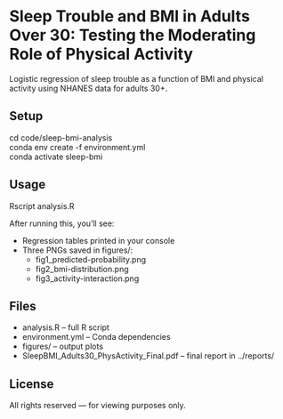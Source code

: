 # Sleep Trouble and BMI in Adults Over 30: Testing the Moderating Role of Physical Activity

Logistic regression of sleep trouble as a function of BMI and physical activity using NHANES data for adults 30+.

## Setup

cd code/sleep-bmi-analysis  
conda env create -f environment.yml  
conda activate sleep-bmi  

## Usage

Rscript analysis.R  

After running this, you’ll see:  
- Regression tables printed in your console  
- Three PNGs saved in figures/:  
  - fig1_predicted-probability.png  
  - fig2_bmi-distribution.png  
  - fig3_activity-interaction.png  

## Files

- analysis.R – full R script  
- environment.yml – Conda dependencies  
- figures/ – output plots  
- SleepBMI_Adults30_PhysActivity_Final.pdf – final report in ../reports/  

## License

All rights reserved — for viewing purposes only.
